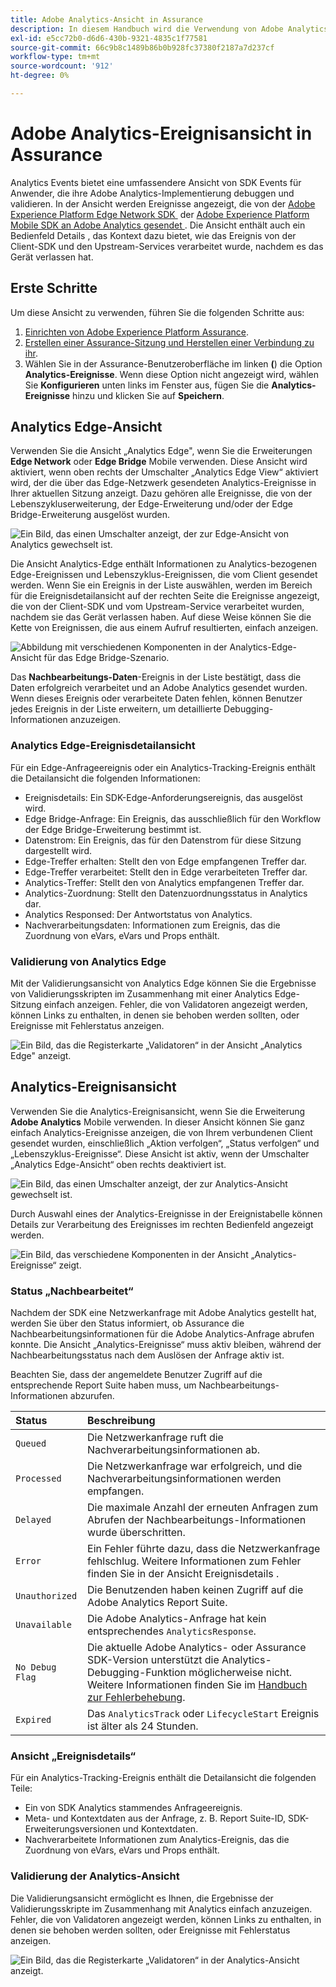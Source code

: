 ```yaml
---
title: Adobe Analytics-Ansicht in Assurance
description: In diesem Handbuch wird die Verwendung von Adobe Analytics mit Adobe Experience Platform Assurance erläutert.
exl-id: e5cc72b0-d6d6-430b-9321-4835c1f77581
source-git-commit: 66c9b8c1489b86b0b928fc37380f2187a7d237cf
workflow-type: tm+mt
source-wordcount: '912'
ht-degree: 0%

---
```


# Adobe Analytics-Ereignisansicht in Assurance

Analytics Events bietet eine umfassendere Ansicht von SDK Events für Anwender, die ihre Adobe Analytics-Implementierung debuggen und validieren. In der Ansicht werden Ereignisse angezeigt, die von der [Adobe Experience Platform Edge Network SDK &#x200B;](https://developer.adobe.com/client-sdks/edge/edge-network/) der [Adobe Experience Platform Mobile SDK an Adobe Analytics gesendet &#x200B;](https://developer.adobe.com/client-sdks/solution/adobe-analytics/). Die Ansicht enthält auch ein Bedienfeld Details , das Kontext dazu bietet, wie das Ereignis von der Client-SDK und den Upstream-Services verarbeitet wurde, nachdem es das Gerät verlassen hat.

## Erste Schritte

Um diese Ansicht zu verwenden, führen Sie die folgenden Schritte aus:

1. [Einrichten von Adobe Experience Platform Assurance](../tutorials/implement-assurance.md).
2. [Erstellen einer Assurance-Sitzung und Herstellen einer Verbindung zu ihr](../tutorials/using-assurance.md).
3. Wählen Sie in der Assurance-Benutzeroberfläche im linken **(**) die Option **Analytics-Ereignisse**. Wenn diese Option nicht angezeigt wird, wählen Sie **Konfigurieren** unten links im Fenster aus, fügen Sie die **Analytics-Ereignisse** hinzu und klicken Sie auf **Speichern**.

## Analytics Edge-Ansicht

Verwenden Sie die Ansicht „Analytics Edge&quot;, wenn Sie die Erweiterungen **Edge Network** oder **Edge Bridge** Mobile verwenden. Diese Ansicht wird aktiviert, wenn oben rechts der Umschalter „Analytics Edge View“ aktiviert wird, der die über das Edge-Netzwerk gesendeten Analytics-Ereignisse in Ihrer aktuellen Sitzung anzeigt. Dazu gehören alle Ereignisse, die von der Lebenszykluserweiterung, der Edge-Erweiterung und/oder der Edge Bridge-Erweiterung ausgelöst wurden.

![Ein Bild, das einen Umschalter anzeigt, der zur Edge-Ansicht von Analytics gewechselt ist.](./images/adobe-analytics/edge-analytics-view-toggle.png)

Die Ansicht Analytics-Edge enthält Informationen zu Analytics-bezogenen Edge-Ereignissen und Lebenszyklus-Ereignissen, die vom Client gesendet werden. Wenn Sie ein Ereignis in der Liste auswählen, werden im Bereich für die Ereignisdetailansicht auf der rechten Seite die Ereignisse angezeigt, die von der Client-SDK und vom Upstream-Service verarbeitet wurden, nachdem sie das Gerät verlassen haben. Auf diese Weise können Sie die Kette von Ereignissen, die aus einem Aufruf resultierten, einfach anzeigen.

![Abbildung mit verschiedenen Komponenten in der Analytics-Edge-Ansicht für das Edge Bridge-Szenario.](./images/adobe-analytics/edgebridge-analytics-events.png)

Das **Nachbearbeitungs-Daten**-Ereignis in der Liste bestätigt, dass die Daten erfolgreich verarbeitet und an Adobe Analytics gesendet wurden. Wenn dieses Ereignis oder verarbeitete Daten fehlen, können Benutzer jedes Ereignis in der Liste erweitern, um detaillierte Debugging-Informationen anzuzeigen.

### Analytics Edge-Ereignisdetailansicht

Für ein Edge-Anfrageereignis oder ein Analytics-Tracking-Ereignis enthält die Detailansicht die folgenden Informationen:

* Ereignisdetails: Ein SDK-Edge-Anforderungsereignis, das ausgelöst wird.
* Edge Bridge-Anfrage: Ein Ereignis, das ausschließlich für den Workflow der Edge Bridge-Erweiterung bestimmt ist.
* Datenstrom: Ein Ereignis, das für den Datenstrom für diese Sitzung dargestellt wird.
* Edge-Treffer erhalten: Stellt den von Edge empfangenen Treffer dar.
* Edge-Treffer verarbeitet: Stellt den in Edge verarbeiteten Treffer dar.
* Analytics-Treffer: Stellt den von Analytics empfangenen Treffer dar.
* Analytics-Zuordnung: Stellt den Datenzuordnungsstatus in Analytics dar.
* Analytics Responsed: Der Antwortstatus von Analytics.
* Nachverarbeitungsdaten: Informationen zum Ereignis, das die Zuordnung von eVars, eVars und Props enthält.

### Validierung von Analytics Edge

Mit der Validierungsansicht von Analytics Edge können Sie die Ergebnisse von Validierungsskripten im Zusammenhang mit einer Analytics Edge-Sitzung einfach anzeigen. Fehler, die von Validatoren angezeigt werden, können Links zu enthalten, in denen sie behoben werden sollten, oder Ereignisse mit Fehlerstatus anzeigen.

![Ein Bild, das die Registerkarte „Validatoren“ in der Ansicht „Analytics Edge&quot; anzeigt.](./images/adobe-analytics/edge-analytics-validation-view.png)

## Analytics-Ereignisansicht

Verwenden Sie die Analytics-Ereignisansicht, wenn Sie die Erweiterung **Adobe Analytics** Mobile verwenden. In dieser Ansicht können Sie ganz einfach Analytics-Ereignisse anzeigen, die von Ihrem verbundenen Client gesendet wurden, einschließlich „Aktion verfolgen“, „Status verfolgen“ und „Lebenszyklus-Ereignisse“. Diese Ansicht ist aktiv, wenn der Umschalter „Analytics Edge-Ansicht“ oben rechts deaktiviert ist.

![Ein Bild, das einen Umschalter anzeigt, der zur Analytics-Ansicht gewechselt ist.](./images/adobe-analytics/direct-analytics-view-toggle-button.png)

Durch Auswahl eines der Analytics-Ereignisse in der Ereignistabelle können Details zur Verarbeitung des Ereignisses im rechten Bedienfeld angezeigt werden.

![Ein Bild, das verschiedene Komponenten in der Ansicht „Analytics-Ereignisse“ zeigt.](./images/adobe-analytics/analytics-events.png)

### Status „Nachbearbeitet“

Nachdem der SDK eine Netzwerkanfrage mit Adobe Analytics gestellt hat, werden Sie über den Status informiert, ob Assurance die Nachbearbeitungsinformationen für die Adobe Analytics-Anfrage abrufen konnte. Die Ansicht „Analytics-Ereignisse“ muss aktiv bleiben, während der Nachbearbeitungsstatus nach dem Auslösen der Anfrage aktiv ist.

Beachten Sie, dass der angemeldete Benutzer Zugriff auf die entsprechende Report Suite haben muss, um Nachbearbeitungs-Informationen abzurufen.

| Status | Beschreibung |
| :----- | :---------- |
| `Queued` | Die Netzwerkanfrage ruft die Nachverarbeitungsinformationen ab. |
| `Processed` | Die Netzwerkanfrage war erfolgreich, und die Nachverarbeitungsinformationen werden empfangen. |
| `Delayed` | Die maximale Anzahl der erneuten Anfragen zum Abrufen der Nachbearbeitungs-Informationen wurde überschritten. |
| `Error` | Ein Fehler führte dazu, dass die Netzwerkanfrage fehlschlug. Weitere Informationen zum Fehler finden Sie in der Ansicht Ereignisdetails . |
| `Unauthorized` | Die Benutzenden haben keinen Zugriff auf die Adobe Analytics Report Suite. |
| `Unavailable` | Die Adobe Analytics-Anfrage hat kein entsprechendes `AnalyticsResponse`. |
| `No Debug Flag` | Die aktuelle Adobe Analytics- oder Assurance SDK-Version unterstützt die Analytics-Debugging-Funktion möglicherweise nicht. Weitere Informationen finden Sie im [Handbuch zur Fehlerbehebung](../troubleshooting.md). |
| `Expired` | Das `AnalyticsTrack` oder `LifecycleStart` Ereignis ist älter als 24 Stunden. |

### Ansicht „Ereignisdetails“

Für ein Analytics-Tracking-Ereignis enthält die Detailansicht die folgenden Teile:

* Ein von SDK Analytics stammendes Anfrageereignis.
* Meta- und Kontextdaten aus der Anfrage, z. B. Report Suite-ID, SDK-Erweiterungsversionen und Kontextdaten.
* Nachverarbeitete Informationen zum Analytics-Ereignis, das die Zuordnung von eVars, eVars und Props enthält.

### Validierung der Analytics-Ansicht

Die Validierungsansicht ermöglicht es Ihnen, die Ergebnisse der Validierungsskripte im Zusammenhang mit Analytics einfach anzuzeigen. Fehler, die von Validatoren angezeigt werden, können Links zu enthalten, in denen sie behoben werden sollten, oder Ereignisse mit Fehlerstatus anzeigen.

![Ein Bild, das die Registerkarte „Validatoren“ in der Analytics-Ansicht anzeigt.](./images/adobe-analytics/analytics-validation-view.png)